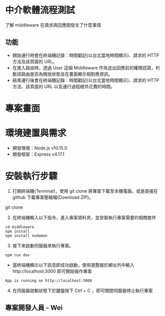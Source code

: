 # 中介軟體流程測試
了解 middleware 在請求與回應間發生了什麼事情

## 功能
* 開始運行時會在終端機記錄：時間戳記(以台北當地時間顯示)、請求的 HTTP 方法及該頁面的 URL。
* 在進入路由時，透過 User 這個 Middleware 作為送出回應前的權限認證，判斷該路由是否為開放狀態並在畫面顯示相對應資訊。
* 結束運行後會在終端機記錄：時間戳記(以台北當地時間顯示)、請求的 HTTP 方法、該頁面的 URL 以及運行過程總共花費的時間。

# 專案畫面


# 環境建置與需求
* 開發環境：Node.js v10.15.0
* 開發框架：Express v4.17.1

# 安裝執行步驟

1. 打開終端機(Terminal)，使用 git clone 將專案下載至本機電腦，或是直接在 github 下載專案壓縮檔(Download ZIP)。

git clone

2. 在終端機輸入以下指令，進入專案資料夾，並安裝執行專案需要的相關套件
```
cd middleware
npm install
npm install nodemon
```

3. 接下來啟動伺服器來執行專案。
```
npm run dev
```
* 當終端機顯示以下訊息即成功啟動，使用瀏覽器於網址列中輸入 http://localhost:3000 即可開始操作專案
```
App is running on http://localhost:3000
```
4. 在伺服器啟動狀態下於鍵盤按下 Ctrl + C ，即可關閉伺服器停止執行專案

## 專案開發人員 - Wei

